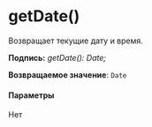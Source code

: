 # <a name="getdate"></a>getDate()




Возвращает текущие дату и время.

**Подпись:** _getDate(): Date;_

**Возвращаемое значение**: `Date`





#### <a name="parameters"></a>Параметры
Нет


